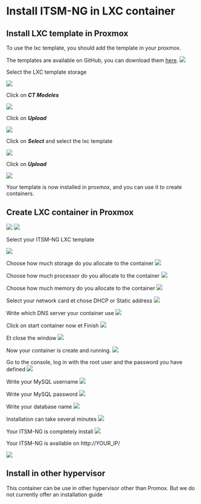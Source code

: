 # Install ITSM-NG in LXC container

## Install LXC template in Proxmox

To use the lxc template, you should add the template in your proxmox.


The templates are available on GitHub, you can download them [here](https://github.com/itsmng/itsm-lxc/releases).
![](img/lxc/step1.png)

Select the LXC template storage

![](img/lxc/step2.png)

Click on ***CT Modeles***

![](img/lxc/step3.png)

Click on ***Upload***

![](img/lxc/step4.png)

Click on ***Select*** and select the lxc template

![](img/lxc/step5.png)

Click on ***Upload***

![](img/lxc/step6.png)

Your template is now installed in proxmox, and you can use it to create containers.

## Create LXC container in Proxmox

![](img/lxc/step7.png)
![](img/lxc/step8.png)


Select your ITSM-NG LXC template 

![](img/lxc/step9.png)


Choose how much storage do you allocate to the container
![](img/lxc/step10.png)

Choose how much processor do you allocate to the container
![](img/lxc/step11.png)

Choose how much memory do you allocate to the container
![](img/lxc/step12.png)

Select your network card et chose DHCP or Static address
![](img/lxc/step13.png)

Write which DNS server your container use
![](img/lxc/step14.png)

Click on start container now et Finish
![](img/lxc/step15.png)

Et close the window
![](img/lxc/step16.png)

Now your container is create and running.
![](img/lxc/step17.png)

Go to the console, log in with the root user and the password you have defined
![](img/lxc/step18.png)

Write your MySQL username
![](img/lxc/step19.png)

Write your MySQL password
![](img/lxc/step20.png)

Write your database name
![](img/lxc/step21.png)

Installation can take several minutes
![](img/lxc/step22.png)

Your ITSM-NG is completely install
![](img/lxc/step23.png)

Your ITSM-NG is available on http://YOUR_IP/

![](img/lxc/step24.png)

## Install in other hypervisor
This container can be use in other hypervisor other than Promox. But we do not currently offer an installation guide